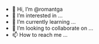 - 👋 Hi, I’m @romantga
- 👀 I’m interested in ...
- 🌱 I’m currently learning ...
- 💞️ I’m looking to collaborate on ...
- 📫 How to reach me ...

<!---
romantga/romantga is a ✨ special ✨ repository because its `README.md` (this file) appears on your GitHub profile.
You can click the Preview link to take a look at your changes.
--->
